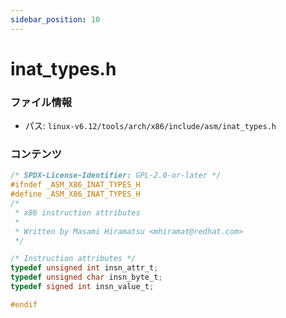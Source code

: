 ```yaml
---
sidebar_position: 10
---
```

# inat_types.h

### ファイル情報

- パス: `linux-v6.12/tools/arch/x86/include/asm/inat_types.h`

### コンテンツ

```h
/* SPDX-License-Identifier: GPL-2.0-or-later */
#ifndef _ASM_X86_INAT_TYPES_H
#define _ASM_X86_INAT_TYPES_H
/*
 * x86 instruction attributes
 *
 * Written by Masami Hiramatsu <mhiramat@redhat.com>
 */

/* Instruction attributes */
typedef unsigned int insn_attr_t;
typedef unsigned char insn_byte_t;
typedef signed int insn_value_t;

#endif

```
